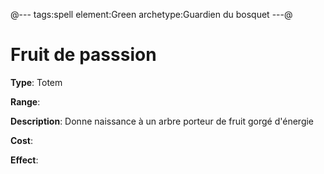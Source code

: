 @---
tags:spell
element:Green
archetype:Guardien du bosquet
---@

# Fruit de passsion

**Type**:
Totem

**Range**:

**Description**:
Donne naissance à un arbre porteur de fruit gorgé d'énergie

**Cost**:

**Effect**:
